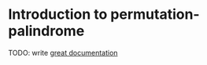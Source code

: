 # Introduction to permutation-palindrome

TODO: write [great documentation](http://jacobian.org/writing/what-to-write/)
